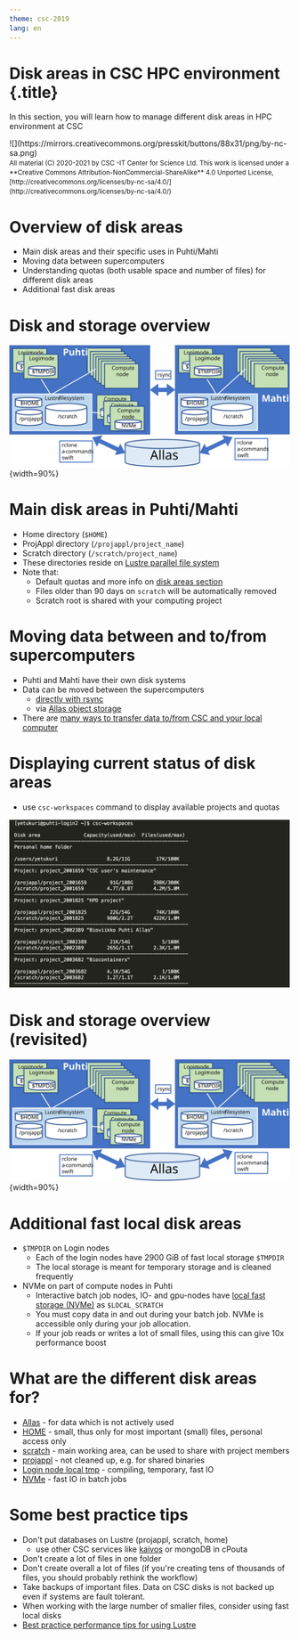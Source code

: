 ```yaml
---
theme: csc-2019
lang: en
---
```


# Disk areas in CSC HPC environment {.title}
In this section, you will learn how to manage different disk areas in HPC environment at CSC

<div class="column">
![](https://mirrors.creativecommons.org/presskit/buttons/88x31/png/by-nc-sa.png)
</div>
<div class="column">
<small>
All material (C) 2020-2021 by CSC -IT Center for Science Ltd.
This work is licensed under a **Creative Commons Attribution-NonCommercial-ShareAlike** 4.0
Unported License, [http://creativecommons.org/licenses/by-nc-sa/4.0/](http://creativecommons.org/licenses/by-nc-sa/4.0/)
</small>
</div>

# Overview of disk areas

- Main disk areas and their specific uses in Puhti/Mahti
- Moving data between supercomputers
- Understanding quotas (both usable space and number of files) for different disk areas
- Additional fast disk areas

# Disk and storage overview  

![](./img/disk-systems.svg){width=90%}

# Main disk areas in Puhti/Mahti

- Home directory (`$HOME`)
- ProjAppl directory (`/projappl/project_name`)
- Scratch directory (`/scratch/project_name`)
- These directories reside on [Lustre parallel file system](https://docs.csc.fi/computing/lustre/)
- Note that:
    - Default quotas and more info on [disk areas section](https://docs.csc.fi/computing/disk/)
    - Files older than 90 days on `scratch` will be automatically removed
    - Scratch root is shared with your computing project

# Moving data between and to/from supercomputers

- Puhti and Mahti have their own disk systems
- Data can be moved between the supercomputers 
    - [directly with rsync](https://docs.csc.fi/data/moving/rsync/) 
    - via [Allas object storage](https://docs.csc.fi/data/Allas/)
- There are [many ways to transfer data to/from CSC and your local computer](https://docs.csc.fi/data/moving/)

# Displaying current status of disk areas

- use `csc-workspaces` command to display available projects and quotas 

![](./img/disk_status.png)

# Disk and storage overview (revisited) 

![](./img/disk-systems.svg){width=90%}

# Additional fast local disk areas 

- `$TMPDIR` on Login nodes
    - Each of the login nodes have 2900 GiB of fast local storage `$TMPDIR`
    - The local storage is meant for temporary storage and is cleaned frequently
- NVMe on part of compute nodes in Puhti
    - Interactive batch job nodes, IO- and gpu-nodes have [local fast storage (NVMe)](https://docs.csc.fi/computing/running/creating-job-scripts-puhti/#local-storage) as `$LOCAL_SCRATCH`
    - You must copy data in and out during your batch job. NVMe is accessible only during your job allocation.
    - If your job reads or writes a lot of small files, using this can give 10x performance boost

# What are the different disk areas for?

- [Allas](https://docs.csc.fi/data/Allas/) - for data which is not actively used
- [HOME](https://docs.csc.fi/computing/disk/#home-directory) - small, thus only for most important (small) files, personal access only
- [scratch](https://docs.csc.fi/computing/disk/#scratch-directory) - main working area, can be used to share with project members
- [projappl](https://docs.csc.fi/computing/disk/#projappl-directory) - not cleaned up, e.g. for shared binaries 
- [Login node local tmp](https://docs.csc.fi/computing/disk/#login-nodes) - compiling, temporary, fast IO 
- [NVMe](https://docs.csc.fi/computing/running/creating-job-scripts-puhti/#local-storage) - fast IO in batch jobs

# Some best practice tips

- Don't put databases on Lustre (projappl, scratch, home) 
    - use other CSC services like [kaivos](https://docs.csc.fi/data/kaivos/overview/) or mongoDB in cPouta
- Don't create a lot of files in one folder
- Don't create overall a lot of files (if you're creating tens of thousands of files, you should probably rethink the workflow)
- Take backups of important files. Data on CSC disks is not backed up even if systems are fault tolerant.
- When working with the large number of smaller files, consider using fast local disks
- [Best practice performance tips for using Lustre](https://docs.csc.fi/computing/lustre/#best-practices)
